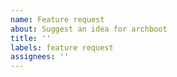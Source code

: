 ```yaml
---
name: Feature request
about: Suggest an idea for archboot
title: ''
labels: feature request
assignees: ''
---
```


<!-- Please search existing issues to avoid creating duplicates. -->

<!-- Describe the feature you'd like. -->
